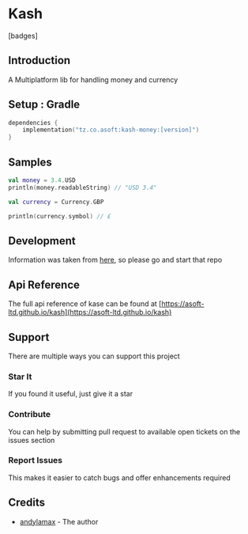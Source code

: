 # Kash

[badges]

## Introduction

A Multiplatform lib for handling money and currency

## Setup : Gradle

```kotlin
dependencies {
    implementation("tz.co.asoft:kash-money:[version]")
}
```

## Samples

```kotlin
val money = 3.4.USD
println(money.readableString) // "USD 3.4"

val currency = Currency.GBP

println(currency.symbol) // £
```

## Development

Information was taken from [here](https://github.com/mhs/world-currencies/blob/master/currencies.json), so please go and
start that repo

## Api Reference
The full api reference of kase can be found at [https://asoft-ltd.github.io/kash](https://asoft-ltd.github.io/kash)

## Support

There are multiple ways you can support this project

### Star It

If you found it useful, just give it a star

### Contribute

You can help by submitting pull request to available open tickets on the issues section

### Report Issues

This makes it easier to catch bugs and offer enhancements required

## Credits

- [andylamax](https://github.com/andylamax) - The author